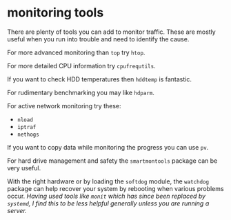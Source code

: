 
# monitoring tools

There are plenty of tools you can add to monitor traffic.  These are mostly useful when you run into trouble and need to identify the cause.

For more advanced monitoring than `top` try `htop`.

For more detailed CPU information try `cpufrequtils`.

If you want to check HDD temperatures then `hddtemp` is fantastic.

For rudimentary benchmarking you may like `hdparm`.

For active network monitoring try these:

- `nload`
- `iptraf`
- `nethogs`

If you want to copy data while monitoring the progress you can use `pv`.

For hard drive management and safety the `smartmontools` package can be very useful.

With the right hardware or by loading the `softdog` module, the `watchdog` package can help recover your system by rebooting when various problems occur.  _Having used tools like `monit` which has since been replaced by `systemd`, I find this to be less helpful generally unless you are running a server._
